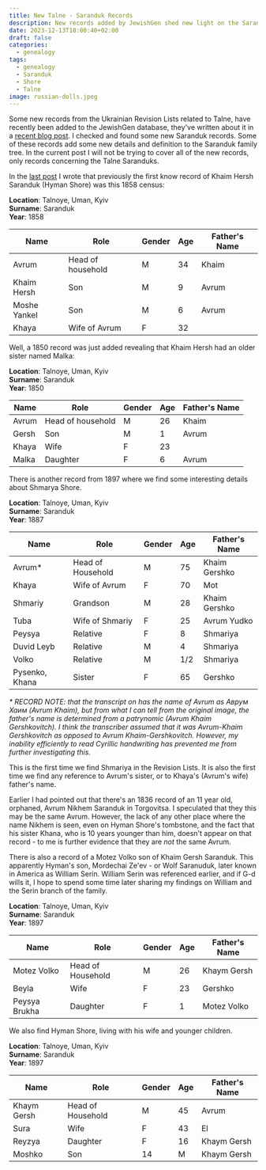 ```yaml
---
title: New Talne - Saranduk Records
description: New records added by JewishGen shed new light on the Saranduk's in Talne.
date: 2023-12-13T18:00:40+02:00
draft: false
categories:
  - genealogy
tags:
  - genealogy
  - Saranduk
  - Shore
  - Talne
image: russian-dolls.jpeg
---
```


Some new records from the Ukrainian Revision Lists related to Talne, have recently been added to the JewishGen database, they've written about it in a [recent blog post](https://www.jewishgen.org/blog/?p=ukraine-research-division). I checked and found some new Saranduk records. Some of these records add some new details and definition to the Saranduk family tree. In the current post I will not be trying to cover all of the new records, only records concerning the Talne Saranduks.

In the [last post](/post/hyman-and-sarah/) I wrote that previously the first know record of Khaim Hersh Saranduk (Hyman Shore) was this 1858 census:

**Location**: Talnoye, Uman, Kyiv \
**Surname**: Saranduk \
**Year**: 1858

| Name         | Role              | Gender | Age | Father's Name |
| ------------ | ----------------- | ------ | --- | ------------- |
| Avrum        | Head of household | M      | 34  | Khaim         |
| Khaim Hersh  | Son               | M      | 9   | Avrum         |
| Moshe Yankel | Son               | M      | 6   | Avrum         |
| Khaya        | Wife of Avrum     | F      | 32  |               |

Well, a 1850 record was just added revealing that Khaim Hersh had an older sister named Malka:

**Location**: Talnoye, Uman, Kyiv \
**Surname**: Saranduk \
**Year**: 1850

| Name  | Role              | Gender | Age | Father's Name |
| ----- | ----------------- | ------ | --- | ------------- |
| Avrum | Head of household | M      | 26  | Khaim         |
| Gersh | Son               | M      | 1   | Avrum         |
| Khaya | Wife              | F      | 23  |               |
| Malka | Daughter          | F      | 6   | Avrum         |

There is another record from 1897 where we find some interesting details about Shmarya Shore.

**Location**: Talnoye, Uman, Kyiv \
**Surname**: Saranduk \
**Year**: 1887

| Name           | Role              | Gender | Age | Father's Name |
| -------------- | ----------------- | ------ | --- | ------------- |
| Avrum\*        | Head of Household | M      | 75  | Khaim Gershko |
| Khaya          | Wife of Avrum     | F      | 70  | Mot           |
| Shmariy        | Grandson          | M      | 28  | Khaim Gershko |
| Tuba           | Wife of Shmariy   | F      | 25  | Avrum Yudko   |
| Peysya         | Relative          | F      | 8   | Shmariya      |
| Duvid Leyb     | Relative          | M      | 4   | Shmariya      |
| Volko          | Relative          | M      | 1/2 | Shmariya      |
| Pysenko, Khana | Sister            | F      | 65  | Gershko       |

_\* RECORD NOTE: that the transcript on has the name of Avrum as Аврум Хаим (Avrum Khaim), but from what I can tell from the original image, the father's name is determined from a patrynomic (Avrum Khaim Gershkovitch). I think the transcriber assumed that it was Avrum-Khaim Gershkovitch as opposed to Avrum Khaim-Gershkovitch. However, my inability efficiently to read Cyrillic handwriting has prevented me from further investigating this._

This is the first time we find Shmariya in the Revision Lists. It is also the first time we find any reference to Avrum's sister, or to Khaya's (Avrum's wife) father's name.

Earlier I had pointed out that there's an 1836 record of an 11 year old, orphaned, Avrum Nikhem Saranduk in Torgovitsa. I speculated that they this may be the same Avrum. However, the lack of any other place where the name Nikhem is seen, even on Hyman Shore's tombstone, and the fact that his sister Khana, who is 10 years younger than him, doesn't appear on that record - to me is further evidence that they are _not_ the same Avrum.

There is also a record of a Motez Volko son of Khaim Gersh Saranduk. This apparently Hyman's son, Mordechai Ze'ev - or Wolf Saranuduk, later known in America as William Serin. William Serin was referenced earlier, and if G-d wills it, I hope to spend some time later sharing my findings on William and the Serin branch of the family.

**Location**: Talnoye, Uman, Kyiv \
**Surname**: Saranduk \
**Year**: 1897

| Name          | Role              | Gender | Age | Father's Name |
| ------------- | ----------------- | ------ | --- | ------------- |
| Motez Volko   | Head of Household | M      | 26  | Khaym Gersh   |
| Beyla         | Wife              | F      | 23  | Gershko       |
| Peysya Brukha | Daughter          | F      | 1   | Motez Volko   |

We also find Hyman Shore, living with his wife and younger children.

**Location**: Talnoye, Uman, Kyiv \
**Surname**: Saranduk \
**Year**: 1897

| Name        | Role              | Gender | Age | Father's Name |
| ----------- | ----------------- | ------ | --- | ------------- |
| Khaym Gersh | Head of Household | M      | 45  | Avrum         |
| Sura        | Wife              | F      | 43  | El            |
| Reyzya      | Daughter          | F      | 16  | Khaym Gersh   |
| Moshko      | Son               | 14     | M   | Khaym Gersh   |
